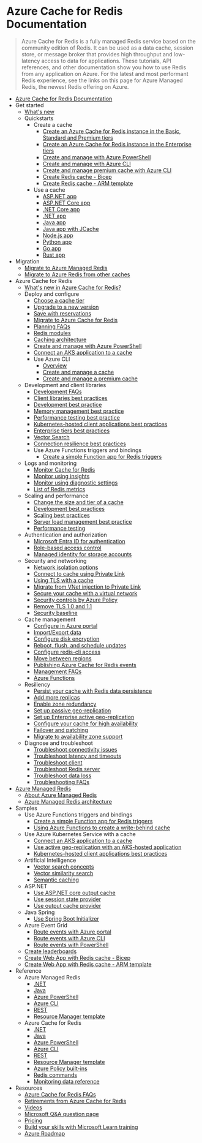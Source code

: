# Azure Cache for Redis Documentation
> Azure Cache for Redis is a fully managed Redis service based on the community edition of Redis. It can be used as a data cache, session store, or message broker that provides high throughput and low-latency access to data for applications. These tutorials, API references, and other documentation show you how to use Redis from any application on Azure. For the latest and most performant Redis experience, see the links on this page for Azure Managed Redis, the newest Redis offering on Azure.
  - [Azure Cache for Redis Documentation](https://learn.microsoft.com/en-us/azure/azure-cache-for-redis/)
  - Get started
    - [What's new](https://learn.microsoft.com/en-us/azure/azure-cache-for-redis/cache-whats-new)
    - Quickstarts
      - Create a cache
        - [Create an Azure Cache for Redis instance in the Basic, Standard and Premium tiers](https://learn.microsoft.com/en-us/azure/azure-cache-for-redis/quickstart-create-redis)
        - [Create an Azure Cache for Redis instance in the Enterprise tiers](https://learn.microsoft.com/en-us/azure/azure-cache-for-redis/quickstart-create-redis-enterprise)
        - [Create and manage with Azure PowerShell](https://learn.microsoft.com/azure/redis/how-to-manage-redis-cache-powershell)
        - [Create and manage with Azure CLI](https://learn.microsoft.com/azure/redis/scripts/create-manage-cache?pivots=azure-cache-redis)
        - [Create and manage premium cache with Azure CLI](https://learn.microsoft.com/en-us/azure/azure-cache-for-redis/scripts/create-manage-premium-cache-cluster)
        - [Create Redis cache - Bicep](https://learn.microsoft.com/azure/redis/redis-cache-bicep-provision)
        - [Create Redis cache - ARM template](https://learn.microsoft.com/azure/redis/redis-cache-arm-provision)
      - Use a cache
        - [ASP.NET app](https://learn.microsoft.com/azure/redis/web-app-cache-howto)
        - [ASP.NET Core app](https://learn.microsoft.com/azure/redis/web-app-aspnet-core-howto)
        - [.NET Core app](https://learn.microsoft.com/azure/redis/dotnet-core-quickstart)
        - [.NET app](https://learn.microsoft.com/azure/redis/dotnet-how-to-use-azure-redis-cache)
        - [Java app](https://learn.microsoft.com/azure/redis/java-get-started)
        - [Java app with JCache](https://learn.microsoft.com/azure/redis/java-redisson-get-started)
        - [Node.js app](https://learn.microsoft.com/azure/redis/nodejs-get-started)
        - [Python app](https://learn.microsoft.com/azure/redis/python-get-started)
        - [Go app](https://learn.microsoft.com/azure/redis/go-get-started)
        - [Rust app](https://learn.microsoft.com/azure/redis/rust-get-started)
  - Migration
    - [Migrate to Azure Managed Redis](https://learn.microsoft.com/azure/redis/migrate/migrate-overview)
    - [Migrate to Azure Redis from other caches](https://learn.microsoft.com/en-us/azure/azure-cache-for-redis/cache-migration-guide)
  - Azure Cache for Redis
    - [What's new in Azure Cache for Redis?](https://learn.microsoft.com/en-us/azure/azure-cache-for-redis/cache-whats-new)
    - Deploy and configure
      - [Choose a cache tier](https://learn.microsoft.com/en-us/azure/azure-cache-for-redis/cache-overview)
      - [Upgrade to a new version](https://learn.microsoft.com/en-us/azure/azure-cache-for-redis/cache-how-to-upgrade)
      - [Save with reservations](https://learn.microsoft.com/en-us/azure/azure-cache-for-redis/cache-reserved-pricing)
      - [Migrate to Azure Cache for Redis](https://learn.microsoft.com/en-us/azure/azure-cache-for-redis/cache-migration-guide)
      - [Planning FAQs](https://learn.microsoft.com/en-us/azure/azure-cache-for-redis/cache-planning-faq.yml)
      - [Redis modules](https://learn.microsoft.com/azure/redis/redis-modules)
      - [Caching architecture](https://learn.microsoft.com/azure/architecture/best-practices/caching?toc=/azure/redis-cache/toc.json)
      - [Create and manage with Azure PowerShell](https://learn.microsoft.com/azure/redis/how-to-manage-redis-cache-powershell)
      - [Connect an AKS application to a cache](https://learn.microsoft.com/azure/redis/tutorial-aks-get-started)
      - Use Azure CLI
        - [Overview](https://learn.microsoft.com/en-us/azure/azure-cache-for-redis/cli-samples)
        - [Create and manage a cache](https://learn.microsoft.com/azure/redis/scripts/create-manage-cache?pivots=azure-cache-redis)
        - [Create and manage a premium cache](https://learn.microsoft.com/en-us/azure/azure-cache-for-redis/scripts/create-manage-premium-cache-cluster)
    - Development and client libraries
      - [Development FAQs](https://learn.microsoft.com/en-us/azure/azure-cache-for-redis/cache-development-faq.yml)
      - [Client libraries best practices](https://learn.microsoft.com/en-us/azure/azure-cache-for-redis/cache-best-practices-client-libraries)
      - [Development best practice](https://learn.microsoft.com/en-us/azure/azure-cache-for-redis/cache-best-practices-development)
      - [Memory management best practice](https://learn.microsoft.com/en-us/azure/azure-cache-for-redis/cache-best-practices-memory-management)
      - [Performance testing best practice](https://learn.microsoft.com/en-us/azure/azure-cache-for-redis/cache-best-practices-performance)
      - [Kubernetes-hosted client applications best practices](https://learn.microsoft.com/en-us/azure/azure-cache-for-redis/cache-best-practices-kubernetes)
      - [Enterprise tiers best practices](https://learn.microsoft.com/en-us/azure/azure-cache-for-redis/cache-best-practices-enterprise-tiers)
      - [Vector Search](https://learn.microsoft.com/azure/redis/overview-vector-similarity)
      - [Connection resilience best practices](https://learn.microsoft.com/en-us/azure/azure-cache-for-redis/cache-best-practices-connection)
      - Use Azure Functions triggers and bindings
        - [Create a simple Function app for Redis triggers](https://learn.microsoft.com/azure/redis/tutorial-functions-getting-started)
    - Logs and monitoring
      - [Monitor Cache for Redis](https://learn.microsoft.com/azure/redis/monitor-cache)
      - [Monitor using insights](https://learn.microsoft.com/en-us/azure/azure-cache-for-redis/cache-insights-overview)
      - [Monitor using diagnostic settings](https://learn.microsoft.com/monitor/cache-monitor-diagnostic-settings)
      - [List of Redis metrics](https://learn.microsoft.com/azure/redis/monitor-cache-reference)
    - Scaling and performance
      - [Change the size and tier of a cache](https://learn.microsoft.com/en-us/azure/azure-cache-for-redis/cache-how-to-scale)
      - [Development best practices](https://learn.microsoft.com/en-us/azure/azure-cache-for-redis/cache-best-practices-development)
      - [Scaling best practices](https://learn.microsoft.com/en-us/azure/azure-cache-for-redis/cache-best-practices-scale)
      - [Server load management best practice](https://learn.microsoft.com/en-us/azure/azure-cache-for-redis/cache-best-practices-server-load)
      - [Performance testing](https://learn.microsoft.com/en-us/azure/azure-cache-for-redis/cache-best-practices-performance)
    - Authentication and authorization
      - [Microsoft Entra ID for authentication](https://learn.microsoft.com/en-us/azure/azure-cache-for-redis/cache-azure-active-directory-for-authentication)
      - [Role-based access control](https://learn.microsoft.com/en-us/azure/azure-cache-for-redis/cache-configure-role-based-access-control)
      - [Managed identity for storage accounts](https://learn.microsoft.com/en-us/azure/azure-cache-for-redis/cache-managed-identity)
    - Security and networking
      - [Network isolation options](https://learn.microsoft.com/en-us/azure/azure-cache-for-redis/cache-network-isolation)
      - [Connect to cache using Private Link](https://learn.microsoft.com/en-us/azure/azure-cache-for-redis/cache-private-link)
      - [Using TLS with a cache](https://learn.microsoft.com/en-us/azure/azure-cache-for-redis/cache-tls-configuration)
      - [Migrate from VNet injection to Private Link](https://learn.microsoft.com/en-us/azure/azure-cache-for-redis/cache-vnet-migration)
      - [Secure your cache with a virtual network](https://learn.microsoft.com/en-us/azure/azure-cache-for-redis/cache-how-to-premium-vnet)
      - [Security controls by Azure Policy](https://learn.microsoft.com/azure/redis/security-controls-policy)
      - [Remove TLS 1.0 and 1.1](https://learn.microsoft.com/en-us/azure/azure-cache-for-redis/cache-remove-tls-10-11)
      - [Security baseline](https://learn.microsoft.com/security/benchmark/azure/baselines/azure-cache-for-redis-security-baseline?toc=/azure/azure-cache-for-redis/TOC.json)
    - Cache management
      - [Configure in Azure portal](https://learn.microsoft.com/en-us/azure/azure-cache-for-redis/cache-configure)
      - [Import/Export data](https://learn.microsoft.com/en-us/azure/azure-cache-for-redis/cache-how-to-import-export-data)
      - [Configure disk encryption](https://learn.microsoft.com/en-us/azure/azure-cache-for-redis/cache-how-to-encryption)
      - [Reboot, flush, and schedule updates](https://learn.microsoft.com/en-us/azure/azure-cache-for-redis/cache-administration)
      - [Configure redis-cli access](https://learn.microsoft.com/en-us/azure/azure-cache-for-redis/cache-how-to-redis-cli-tool)
      - [Move between regions](https://learn.microsoft.com/en-us/azure/azure-cache-for-redis/cache-moving-resources)
      - [Publishing Azure Cache for Redis events](https://learn.microsoft.com/en-us/azure/azure-cache-for-redis/cache-event-grid)
      - [Management FAQs](https://learn.microsoft.com/en-us/azure/azure-cache-for-redis/cache-management-faq.yml)
      - [Azure Functions](https://learn.microsoft.com/en-us/azure/azure-functions/functions-bindings-cache)
    - Resiliency
      - [Persist your cache with Redis data persistence](https://learn.microsoft.com/en-us/azure/azure-cache-for-redis/cache-how-to-premium-persistence)
      - [Add more replicas](https://learn.microsoft.com/en-us/azure/azure-cache-for-redis/cache-how-to-multi-replicas)
      - [Enable zone redundancy](https://learn.microsoft.com/en-us/azure/azure-cache-for-redis/cache-how-to-zone-redundancy)
      - [Set up passive geo-replication](https://learn.microsoft.com/en-us/azure/azure-cache-for-redis/cache-how-to-geo-replication)
      - [Set up Enterprise active geo-replication](https://learn.microsoft.com/en-us/azure/azure-cache-for-redis/cache-how-to-active-geo-replication)
      - [Configure your cache for high availability](https://learn.microsoft.com/en-us/azure/azure-cache-for-redis/cache-high-availability)
      - [Failover and patching](https://learn.microsoft.com/en-us/azure/azure-cache-for-redis/cache-failover)
      - [Migrate to availability zone support](https://learn.microsoft.com/en-us/azure/reliability/migrate-cache-redis)
    - Diagnose and troubleshoot
      - [Troubleshoot connectivity issues](https://learn.microsoft.com/en-us/azure/azure-cache-for-redis/cache-troubleshoot-connectivity)
      - [Troubleshoot latency and timeouts](https://learn.microsoft.com/en-us/azure/azure-cache-for-redis/cache-troubleshoot-timeouts)
      - [Troubleshoot client](https://learn.microsoft.com/en-us/azure/azure-cache-for-redis/cache-troubleshoot-client)
      - [Troubleshoot Redis server](https://learn.microsoft.com/en-us/azure/azure-cache-for-redis/cache-troubleshoot-server)
      - [Troubleshoot data loss](https://learn.microsoft.com/en-us/azure/azure-cache-for-redis/cache-troubleshoot-data-loss)
      - [Troubleshooting FAQs](https://learn.microsoft.com/en-us/azure/azure-cache-for-redis/cache-monitor-troubleshoot-faq.yml)
  - [Azure Managed Redis](https://learn.microsoft.com/azure/redis/index)
    - [About Azure Managed Redis](https://learn.microsoft.com/azure/redis/overview)
    - [Azure Managed Redis architecture](https://learn.microsoft.com/azure/redis/architecture)
  - Samples
    - Use Azure Functions triggers and bindings
      - [Create a simple Function app for Redis triggers](https://learn.microsoft.com/azure/redis/tutorial-functions-getting-started)
      - [Using Azure Functions to create a write-behind cache](https://learn.microsoft.com/azure/redis/tutorial-write-behind)
    - Use Azure Kubernetes Service with a cache
      - [Connect an AKS application to a cache](https://learn.microsoft.com/azure/redis/tutorial-aks-get-started)
      - [Use active geo-replication with an AKS-hosted application](https://learn.microsoft.com/azure/redis/tutorial-active-replication)
      - [Kubernetes-hosted client applications best practices](https://learn.microsoft.com/en-us/azure/azure-cache-for-redis/cache-best-practices-kubernetes)
    - Artificial Intelligence
      - [Vector search concepts](https://learn.microsoft.com/azure/redis/overview-vector-similarity)
      - [Vector similarity search](https://learn.microsoft.com/azure/redis/tutorial-vector-similarity)
      - [Semantic caching](https://learn.microsoft.com/azure/redis/tutorial-semantic-cache)
    - ASP.NET
      - [Use ASP.NET core output cache](https://learn.microsoft.com/azure/redis/aspnet-core-output-cache-provider)
      - [Use session state provider](https://learn.microsoft.com/azure/redis/aspnet-session-state-provider)
      - [Use output cache provider](https://learn.microsoft.com/azure/redis/aspnet-output-cache-provider)
    - Java Spring
      - [Use Spring Boot Initializer](https://learn.microsoft.com/azure/developer/java/spring-framework/configure-spring-boot-initializer-java-app-with-redis-cache)
    - Azure Event Grid
      - [Route events with Azure portal](https://learn.microsoft.com/en-us/azure/azure-cache-for-redis/cache-event-grid-quickstart-portal)
      - [Route events with Azure CLI](https://learn.microsoft.com/cache-event-grid-quickstart-cli)
      - [Route events with PowerShell](https://learn.microsoft.com/en-us/azure/azure-cache-for-redis/cache-event-grid-quickstart-powershell)
    - [Create leaderboards](https://learn.microsoft.com/azure/redis/web-app-cache-aside-leaderboard)
    - [Create Web App with Redis cache - Bicep](https://learn.microsoft.com/azure/redis/web-app-bicep-with-redis-cache-provision)
    - [Create Web App with Redis cache - ARM template](https://learn.microsoft.com/azure/redis/web-app-arm-with-redis-cache-provision)
  - Reference
    - Azure Managed Redis
      - [.NET](https://learn.microsoft.com/dotnet/api/overview/azure/resourcemanager.redisenterprise-readme)
      - [Java](https://learn.microsoft.com/java/api/overview/azure/resourcemanager-redisenterprise-readme)
      - [Azure PowerShell](https://learn.microsoft.com/powershell/module/az.redisenterprisecache)
      - [Azure CLI](https://learn.microsoft.com/cli/azure/redisenterprise)
      - [REST](https://learn.microsoft.com/rest/api/redis/redisenterprisecache/operation-groups)
      - [Resource Manager template](https://learn.microsoft.com/azure/templates/microsoft.cache/redisenterprise)
    - Azure Cache for Redis
      - [.NET](https://learn.microsoft.com/dotnet/api/microsoft.azure.management.redis)
      - [Java](https://learn.microsoft.com/java/api/com.microsoft.azure.management.redis.rediscache)
      - [Azure PowerShell](https://learn.microsoft.com/powershell/module/az.rediscache)
      - [Azure CLI](https://learn.microsoft.com/cli/azure/redis)
      - [REST](https://learn.microsoft.com/rest/api/redis/)
      - [Resource Manager template](https://learn.microsoft.com/azure/templates/microsoft.cache/allversions)
      - [Azure Policy built-ins](https://learn.microsoft.com/en-us/azure/azure-cache-for-redis/policy-reference)
      - [Redis commands](https://redis.io/commands)
      - [Monitoring data reference](https://learn.microsoft.com/azure/redis/monitor-cache-reference)
  - Resources
    - [Azure Cache for Redis FAQs](https://learn.microsoft.com/azure/redis/faq)
    - [Retirements from Azure Cache for Redis](https://learn.microsoft.com/en-us/azure/azure-cache-for-redis/cache-retired-features)
    - [Videos](https://www.youtube.com/results?search_query=azure+cache+redis)
    - [Microsoft Q&A question page](https://learn.microsoft.com/answers/topics/azure-cache-redis.html)
    - [Pricing](https://azure.microsoft.com/pricing/details/cache/)
    - [Build your skills with Microsoft Learn training](https://learn.microsoft.com/training/browse/?products=azure-redis-cache)
    - [Azure Roadmap](https://azure.microsoft.com/roadmap/?category=databases)

